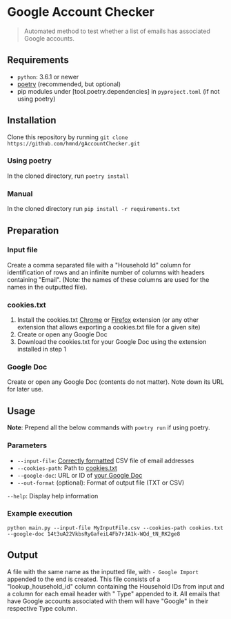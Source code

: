 # Google Account Checker

> Automated method to test whether a list of emails has associated Google accounts.

## Requirements

- `python`: 3.6.1 or newer
- [poetry](https://python-poetry.org/docs/#installation) (recommended, but optional)
- pip modules under [tool.poetry.dependencies] in `pyproject.toml` (if not using poetry)

## Installation

Clone this repository by running `git clone https://github.com/hmnd/gAccountChecker.git`

### Using poetry

In the cloned directory, run `poetry install`

### Manual

In the cloned directory run `pip install -r requirements.txt`

## Preparation

### Input file

Create a comma separated file with a "Household Id" column for identification of rows and an infinite number of columns with headers containing "Email". (Note: the names of these columns are used for the names in the outputted file).

### cookies.txt

1. Install the cookies.txt [Chrome](https://chrome.google.com/webstore/detail/cookiestxt/njabckikapfpffapmjgojcnbfjonfjfg) or [Firefox](https://addons.mozilla.org/en-US/firefox/addon/cookies-txt/) extension (or any other extension that allows exporting a cookies.txt file for a given site)
2. Create or open any Google Doc
3. Download the cookies.txt for your Google Doc using the extension installed in step 1

### Google Doc

Create or open any Google Doc (contents do not matter). Note down its URL for later use.

## Usage

**Note**: Prepend all the below commands with `poetry run` if using poetry.

### Parameters

- `--input-file`: [Correctly formatted](#input-file) CSV file of email addresses
- `--cookies-path`: Path to [cookies.txt](#cookiestxt)
- `--google-doc`: URL or ID of [your Google Doc](#google-doc)
- `--out-format` (optional): Format of output file (TXT or CSV)

`--help`: Display help information

### Example execution

`python main.py --input-file MyInputFile.csv --cookies-path cookies.txt --google-doc 14t3uA22VkbsRyGafeiL4Fb7rJA1k-WQd_tN_RK2ge8`

## Output

A file with the same name as the inputted file, with `- Google Import` appended to the end is created. This file consists of a "lookup_household_id" column containing the Household IDs from input and a column for each email header with " Type" appended to it. All emails that have Google accounts associated with them will have "Google" in their respective Type column.
